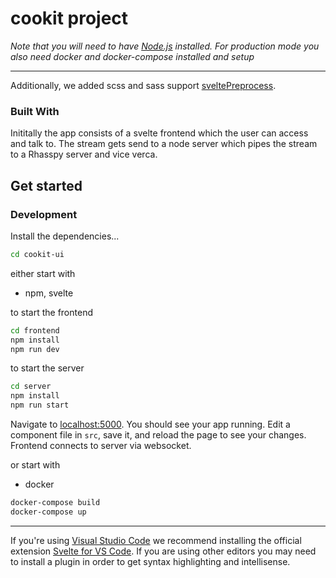 # cookit project

_Note that you will need to have [Node.js](https://nodejs.org) installed. For production mode you also need docker and docker-compose installed and setup_

---

Additionally, we added scss and sass support [sveltePreprocess](https://github.com/sveltejs/svelte-preprocess).

### Built With

Inititally the app consists of a svelte frontend which the user can access and talk to. The stream gets send to a node server which pipes the stream to a Rhasspy server and vice verca.

## Get started

### Development

Install the dependencies...

```bash
cd cookit-ui
```

either start with

- npm, svelte

to start the frontend 

```bash
cd frontend 
npm install
npm run dev
```

to start the server 

```bash
cd server 
npm install
npm run start
```

Navigate to [localhost:5000](http://localhost:5000). You should see your app running. Edit a component file in `src`, save it, and reload the page to see your changes.
Frontend connects to server via websocket.

or start with

- docker

```bash
docker-compose build
docker-compose up
```

---

If you're using [Visual Studio Code](https://code.visualstudio.com/) we recommend installing the official extension [Svelte for VS Code](https://marketplace.visualstudio.com/items?itemName=svelte.svelte-vscode). If you are using other editors you may need to install a plugin in order to get syntax highlighting and intellisense.


